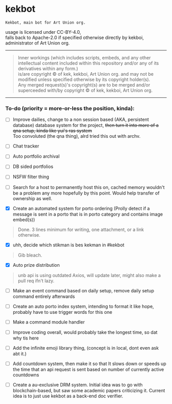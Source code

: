 # kekbot
    Kekbot, main bot for Art Union org. 
usage is licensed under CC-BY-4.0, <br>
falls back to Apache-2.0 if specified otherwise directly by kekboi, administrator of Art Union org.

___


> Inner workings (which includes scripts, embeds, and any other intellectual content included within this repository and/or any of its derivatives within any form.) <br>
is/are copyright &copy; of kek, kekboi, Art Union org. and may not be modified unless specified otherwise by its copyright holder(s). <br> Any merged request(s)'s copyright(s) are to be merged and/or superceeded with/by copyright &copy; of kek, kekboi, Art Union org.


___



### To-do (priority = more-or-less the position, kinda):
- [ ] Improve dailies, change to a non session based (AKA, persistent database) database system for the project, 
~~then turn it into more of a qna setup, kinda like yui's ras system~~ <br> Too convoluted (the qna thing), alrd tried this out with archv. 

- [ ] Chat tracker 

- [ ] Auto portfolio archival

- [ ] DB sided portfolios 

- [ ] NSFW filter thing

- [ ] Search for a host to permanently host this on, cached memory wouldn't be a problem any more hopefully by this point. Would help transfer of ownership as well. 

- [x] Create an automated system for porto ordering (Prolly detect if a message is sent in a porto that is in porto category and contains image embed(s)) 
> Done. 3 lines minimum for writing, one attachment, or a link otherwise.

- [x] uhh, decide which stikman is bes kekman in #kekbot 
> Gib bleach.

- [x] Auto prize distribution
> unb api is using outdated Axios, will update later, might also make a pull req ifn't lazy.

- [ ] Make an event command based on daily setup, remove daily setup command entirely afterwards 

- [ ] Create an auto porto index system, intending to format it like hope, probably have to use trigger words for this one 

- [ ] Make a command module handler

- [ ] Improve coding overall, would probably take the longest time, so dat why tis here 

- [ ] Add the infinite emoji library thing, (concept is in local, dont even ask abt it.)

- [ ] Add countdown system, then make it so that
It slows down or speeds up the time that an api request is sent based on number of currently active countdowns 

- [ ] Create a au-exclusive DRM system. Initial idea was to go with blockchain-based, but saw some academic papers criticizing it. Current idea is to just use kekbot as a back-end doc verifier.
